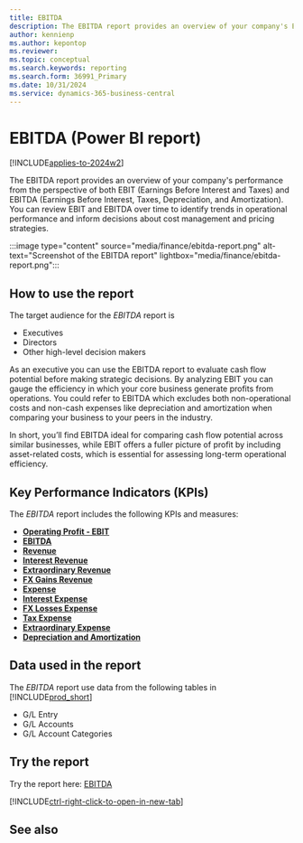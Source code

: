 ```yaml
---
title: EBITDA
description: The EBITDA report provides an overview of your company's EBIT and EBITDA over time.
author: kennienp
ms.author: kepontop
ms.reviewer:
ms.topic: conceptual
ms.search.keywords: reporting
ms.search.form: 36991_Primary
ms.date: 10/31/2024
ms.service: dynamics-365-business-central
---
```


# EBITDA (Power BI report)

[!INCLUDE[applies-to-2024w2](includes/applies-to-2024w2.md)]

The EBITDA report provides an overview of your company's performance from the perspective of both EBIT (Earnings Before Interest and Taxes) and EBITDA (Earnings Before Interest, Taxes, Depreciation, and Amortization). You can review EBIT and EBITDA over time to identify trends in operational performance and inform decisions about cost management and pricing strategies. 

:::image type="content" source="media/finance/ebitda-report.png" alt-text="Screenshot of the EBITDA report" lightbox="media/finance/ebitda-report.png":::

## How to use the report

The target audience for the *EBITDA* report is
- Executives
- Directors
- Other high-level decision makers

As an executive you can use the EBITDA report to evaluate cash flow potential before making strategic decisions. By analyzing EBIT you can gauge the efficiency in which your core business generate profits from operations. You could refer to EBITDA which excludes both non-operational costs and non-cash expenses like depreciation and amortization when comparing your business to your peers in the industry. 

In short, you’ll find EBITDA ideal for comparing cash flow potential across similar businesses, while EBIT offers a fuller picture of profit by including asset-related costs, which is essential for assessing long-term operational efficiency.

## Key Performance Indicators (KPIs)

The *EBITDA* report includes the following KPIs and measures: 

- [**Operating Profit - EBIT**](finance-powerbi-kpis.md#-change-in-operating-profit---ebit)
- [**EBITDA**](finance-powerbi-kpis.md#ebitda)
- [**Revenue**](finance-powerbi-kpis.md#revenue)
- [**Interest Revenue**](finance-powerbi-kpis.md#interest-revenue)
- [**Extraordinary Revenue**](finance-powerbi-kpis.md#extraordinary-revenue)
- [**FX Gains Revenue**](finance-powerbi-kpis.md#fx-gains-revenue)
- [**Expense**](finance-powerbi-kpis.md#expense)
- [**Interest Expense**](finance-powerbi-kpis.md#interest-expense)
- [**FX Losses Expense**](finance-powerbi-kpis.md#fx-losses-expense)
- [**Tax Expense**](finance-powerbi-kpis.md#tax-expense)
- [**Extraordinary Expense**](finance-powerbi-kpis.md#extraordinary-expense)
- [**Depreciation and Amortization**](finance-powerbi-kpis.md#depreciation-and-amortization)


## Data used in the report

The *EBITDA* report use data from the following tables in [!INCLUDE[prod_short](includes/prod_short.md)]

- G/L Entry
- G/L Accounts
- G/L Account Categories

## Try the report

Try the report here: [EBITDA](https://businesscentral.dynamics.com?page=36991)

[!INCLUDE[ctrl-right-click-to-open-in-new-tab](includes/ctrl-right-click-to-open-in-new-tab.md)]

## See also